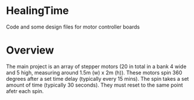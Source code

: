 # HealingTime
Code and some design files for motor controller boards

# Overview
The main project is an array of stepper motors (20 in total in a bank 4 wide and 5 high, measuring around 1.5m (w) x 2m (h)).
These motors spin 360 degrees after a set time delay (typically every 15 mins). The spin takes a set amount of time (typically 30 seconds). They must reset to the same point afetr each spin.



